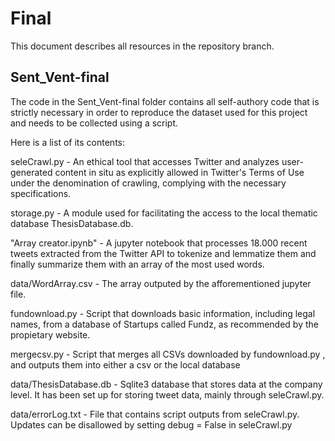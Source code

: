 # Final

This document describes all resources in the repository branch.  

## Sent_Vent-final  

The code in the Sent_Vent-final folder contains all self-authory code that is strictly necessary in order to reproduce the dataset used for this project and needs to be collected using a script.  

Here is a list of its contents:  

  seleCrawl.py - An ethical tool that accesses Twitter and analyzes user-generated content in situ as explicitly allowed in Twitter's Terms of Use under the denomination of crawling, complying with the necessary specifications.  
  
  storage.py - A module used for facilitating the access to the local thematic database ThesisDatabase.db.  
  
  "Array creator.ipynb" - A jupyter notebook that processes 18.000 recent tweets extracted from the Twitter API to tokenize and lemmatize them and finally summarize them with an array of the most used words.  
  
  data/WordArray.csv - The array outputed by the afforementioned jupyter file.  
  
  fundownload.py - Script that downloads basic information, including legal names, from a database of Startups called Fundz, as recommended by the propietary website.  
  
  mergecsv.py - Script that merges all CSVs downloaded by fundownload.py , and outputs them into either a csv or the local database
  
  data/ThesisDatabase.db - Sqlite3 database that stores data at the company level. It has been set up for storing tweet data, mainly through seleCrawl.py.  
  
  data/errorLog.txt - File that contains script outputs from seleCrawl.py. Updates can be disallowed by setting debug = False in seleCrawl.py
